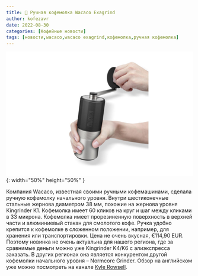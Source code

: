 ```yaml
---
title: 📰 Ручная кофемолка Wacaco Exagrind
author: kofezavr
date: 2022-08-30
categories: [Кофейные новости]
tags: [новости,wacaco,wacaco exagrind,кофемолка,ручная кофемолка]
--- 
```


![Ручная кофемолка Wacaco Exagrind](/assets/img/posts/22/08/wacaco-exagrind.jpg){: width="50%" height="50%" }

Компания Wacaco, известная своими ручными кофемашинами, сделала ручную кофемолку начального уровня. Внутри шестиконечные стальные жернова диаметром 38 мм, похожие на жернова уровня Kingrinder K1. Кофемолка имеет 60 кликов на круг и шаг между кликами в 33 микрона. Кофемолка имеет прорезиненную поверхность в верхней части и алюминиевый стакан для смолотого кофе. Ручка удобно крепится к кофемолке в сложенном положении, например, для хранения или транспортировки. Цена не очень вкусная, €114,90 EUR. Поэтому новинка не очень актуальна для нашего региона, где за сравнимые деньги можно уже Kingrinder K4/K6 с алиэкспресса заказать. В других регионах она является конкурентом другой кофемолки начального уровня – Normcore Grinder. Обзор на английском уже можно посмотреть на канале [Kyle Rowsell](https://www.youtube.com/watch?v=xPmknI0_0-E).